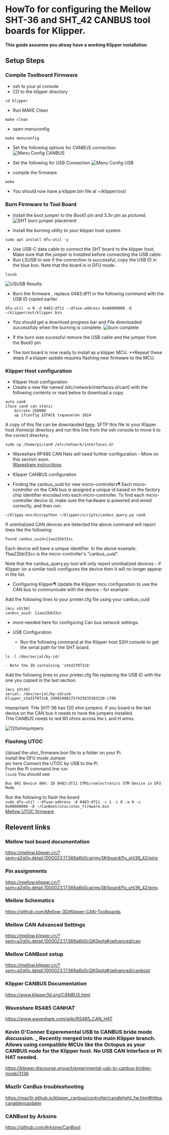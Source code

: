 # HowTo for configuring the Mellow SHT-36 and SHT_42 CANBUS tool boards for Klipper. 



**This guide assumes you alreay have a working Klipper installation**

## Setup Steps

### Compile Toolboard Firmware
- ssh to your pi console
- CD to the klipper directory
```
cd klipper
```
- Run MAKE Clean
```
make clean
```
- open menuconfig
```
make menuconfig
```
- Set the following options for CANBUS connection     
![Menu Config CANBUS](./images/makemenuconfig_screenshot.png)

- Set the following for USB Connection
![Menu Config USB](./images/makemenuconfig_screenshot_USB.png)
- compile the firmware
```
make
```
- You should now have a klipper.bin file at ~/klipper/out/

### Burn Firmware to Tool Board

- Install the boot jumper to the Boot0 pin and 3.3v pin as pictured. 
![SHT burn jumper placement](https://mellow.klipper.cn/images/boards/fly_sht36_42/usbflash.png)

- Install the burning utility to your klipper host system
```
sudo apt install dfu-util -y
```
- Use USB-C data cable to connect the SHT board to the klipper host, Make sure that the jumper is installed before connecting the USB cable.      
- Run LSUSB to see if the connection is successful, copy the USB ID in the blue box. Note that the board is in DFU mode. 
```
lsusb
```
![USUSB Results](https://mellow.klipper.cn/images/boards/fly_sht36_42/6.png)

- Burn the firmware , replace 0483:df11 in the following command with the USB ID copied earlier
```
dfu-util -a 0 -d 0483:df11 --dfuse-address 0x08000000 -D ~/klipper/out/klipper.bin
```

- You should get a download progress bar and File downloaded successfuly when the burning is complete. 
![burn complete](https://mellow.klipper.cn/images/boards/fly_sht36_42/7.png)

- If the burn was sucessful remove the USB cable and the jumper from the Boot0 pin
- The tool board is now ready to install as a klipper MCU. 
**Repeat these steps if a klipper update requires flashing new firmware to the MCU. 


### Klipper Host configuration

- Klipper Host configuration
- Create a new file named /etc/network/interfaces.d/can0 with the following contents or read below to download a copy. 
```
auto can0
iface can0 can static
    bitrate 250000
    up ifconfig $IFACE txqueuelen 1024
```
 A copy of this file can be downlaoded [here](./can0). SFTP this file to your Klipper host /home/pi directory and run this line from the ssh console to move it to the correct directory.
```
sudo cp /home/pi/can0 /etc/network/interfaces.d/
```
 - Waveshare RP485 CAN Hats will need further configuration - More on this section soon.       
    [Waveshare instructions](https://www.waveshare.com/wiki/RS485_CAN_HAT)      

- Klipper CANBUS configuration
 - Finding the canbus_uuid for new micro-controllers¶
  Each micro-controller on the CAN bus is assigned a unique id based on the factory chip identifier encoded into each micro-controller. To find each micro-controller     device id, make sure the hardware is powered and wired correctly, and then run:


```
~/klippy-env/bin/python ~/klipper/scripts/canbus_query.py can0
```
  If uninitialized CAN devices are detected the above command will report lines like the following:


```
Found canbus_uuid=11aa22bb33cc
```
  Each device will have a unique identifier. In the above example, 11aa22bb33cc is the micro-controller's "canbus_uuid".

   Note that the canbus_query.py tool will only report uninitialized devices - if Klipper (or a similar tool) configures the device then it will no longer appear in      the list.

 - Configuring Klipper¶
  Update the Klipper mcu configuration to use the CAN bus to communicate with the device - for example:

Add the following lines to your printer.cfg file using your canbus_uuid
```
[mcu sht36]
canbus_uuid: 11aa22bb33cc
```
 - more needed here for configuring Can bus network settings. 

- USB Configuration
    - Run the following command at the Klipper host SSH console to get the serial path for the SHT board.
```
ls -l /dev/serial/by-id/
```
    - Note the ID containing 'stm32f072xb'

Add the following lines to your printer.cfg file replacing the USB ID with the one you copied in the last section. 
```
[mcu sht36]
serial: /dev/serial/by-id/usb-Klipper_stm32f072xb_240024001757425835303220-if00
```

Impoprtant: THe SHT-36 has 120 ohm jumpers. If you board is the last device on the CAN bus it needs to have the jumpers installed.       
THe CANBUS needs to red 60 ohms across the L and H wires.       

![120ohmjumpers](https://images-ext-2.discordapp.net/external/AhDBNpPmY22nRogGiSHUVf7SwN5Kett6VqNQmTyCJAs/https/ae01.alicdn.com/kf/S5f3ad70f268b49789afed9aa07f0cf78H.jpg?width=331&height=662)

### Flashing UTOC
Upload the utoc_firmware.bon file to a folder on your Pi.      
install the DFU mode Jumper           
pic here
Connect the UTOC by USB to the Pi      
From the Pi command line run      
```lsusb```
You should see     
```pi@VZero:~ $ lsusb
Bus 001 Device 004: ID 0483:df11 STMicroelectronics STM Device in DFU Mode
```
Run the following to flash the board      
```sudo dfu-util --dfuse-address -d 0483:df11 -c 1 -i 0 -a 0 -s 0x08000000 -D ~/CanBoot/utoc/utoc_firmware.bin```      
[Mellow UTOC firmware](./firmware/UTOC/utoc_firmware.bin)


## Relevent links      
### Mellow tool board documentation      
https://mellow.klipper.cn/?spm=a2g0o.detail.1000023.17.566a6b5carjmy3#/board/fly_sht36_42/pins      

### Pin assignments      
https://mellow.klipper.cn/?spm=a2g0o.detail.1000023.17.566a6b5carjmy3#/board/fly_sht36_42/pins      

### Mellow Schematics        
https://github.com/Mellow-3D/Klipper-CAN-Toolboards      

### Mellow CAN Advanced Settings
https://mellow.klipper.cn/?spm=a2g0o.detail.1000023.17.566a6b5cQK0pdg#/advanced/can

### Mellow CANBoot setup
https://mellow.klipper.cn/?spm=a2g0o.detail.1000023.17.566a6b5cQK0pdg#/advanced/canboot

### Klipper CANBUS Documentation     
https://www.klipper3d.org/CANBUS.html      

### Waveshare RS485 CANHAT
https://www.waveshare.com/wiki/RS485_CAN_HAT

### Kevin O'Conner Experemental USB to CANBUS bride mode discussion. _ Recently merged into the main Klipper branch. Allows using compatible MCUs like the Octopus as your CANBUS node for the Klipper host. No USB CAN Interface or Pi HAT needed. 
https://klipper.discourse.group/t/experimental-usb-to-canbus-bridge-mode/3136

### Maz0r CanBus troubleshooting
https://maz0r.github.io/klipper_canbus/controller/candlelight_fw.html#httpscanableioupdater

### CANBoot by Arksine
https://github.com/Arksine/CanBoot


